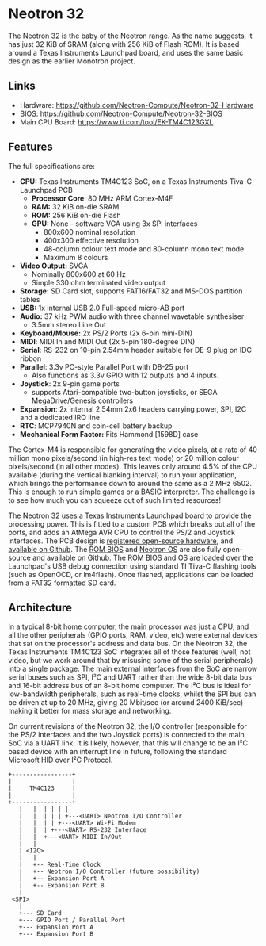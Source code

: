 # Neotron 32

The Neotron 32 is the baby of the Neotron range. As the name suggests, it has just 32 KiB of SRAM (along with 256 KiB of Flash ROM). It is based around a Texas Instruments Launchpad board, and uses the same basic design as the earlier Monotron project.

## Links

* Hardware: <https://github.com/Neotron-Compute/Neotron-32-Hardware>
* BIOS: <https://github.com/Neotron-Compute/Neotron-32-BIOS>
* Main CPU Board: <https://www.ti.com/tool/EK-TM4C123GXL>

## Features

The full specifications are:

* **CPU:** Texas Instruments TM4C123 SoC, on a Texas Instruments Tiva-C Launchpad PCB
  * **Processor Core**: 80 MHz ARM Cortex-M4F
  * **RAM:** 32 KiB on-die SRAM
  * **ROM:** 256 KiB on-die Flash
  * **GPU:** None - software VGA using 3x SPI interfaces
    * 800x600 nominal resolution
    * 400x300 effective resolution
    * 48-column colour text mode and 80-column mono text mode
    * Maximum 8 colours
* **Video Output:** SVGA
  * Nominally 800x600 at 60 Hz
  * Simple 330 ohm terminated video output
* **Storage:** SD Card slot, supports FAT16/FAT32 and MS-DOS partition tables
* **USB:** 1x internal USB 2.0 Full-speed micro-AB port
* **Audio:** 37 kHz PWM audio with three channel wavetable synthesiser
  * 3.5mm stereo Line Out
* **Keyboard/Mouse:** 2x PS/2 Ports (2x 6-pin mini-DIN)
* **MIDI**: MIDI In and MIDI Out (2x 5-pin 180-degree DIN)
* **Serial**: RS-232 on 10-pin 2.54mm header suitable for DE-9 plug on IDC ribbon
* **Parallel**: 3.3v PC-style Parallel Port with DB-25 port
  * Also functions as 3.3v GPIO with 12 outputs and 4 inputs.
* **Joystick**: 2x 9-pin game ports
  * supports Atari-compatible two-button joysticks, or SEGA MegaDrive/Genesis controllers
* **Expansion**: 2x internal 2.54mm 2x6 headers carrying power, SPI, I2C and a dedicated IRQ line
* **RTC**: MCP7940N and coin-cell battery backup
* **Mechanical Form Factor:** Fits Hammond [1598D] case

The Cortex-M4 is responsible for generating the video pixels, at a rate of 40 million mono pixels/second (in high-res text mode) or 20 million colour pixels/second (in all other modes). This leaves only around 4.5% of the CPU available (during the vertical blanking interval) to run your application, which brings the performance down to around the same as a 2 MHz 6502. This is enough to run simple games or a BASIC interpreter. The challenge is to see how much you can squeeze out of such limited resources!

The Neotron 32 uses a Texas Instruments Launchpad board to provide the processing power. This is fitted to a custom PCB which breaks out all of the ports, and adds an AtMega AVR CPU to control the PS/2 and Joystick interfaces. The PCB design is [registered open-source hardware], and [available on Github]. The [ROM BIOS] and [Neotron OS] are also fully open-source and available on Github. The ROM BIOS and OS are loaded over the Launchpad's USB debug connection using standard TI Tiva-C flashing tools (such as OpenOCD, or lm4flash). Once flashed, applications can be loaded from a FAT32 formatted SD card.

[registered open-source hardware]: https://certification.oshwa.org/uk000007.html
[available on Github]: https://github.com/neotron-compute/neotron-32-hardware
[ROM BIOS]: https://github.com/neotron-compute/neotron-32-bios
[Neotron OS]: https://github.com/neotron-compute/neotron-os

## Architecture

In a typical 8-bit home computer, the main processor was just a CPU, and all the other peripherals (GPIO ports, RAM, video, etc) were external devices that sat on the processor's address and data bus. On the Neotron 32, the Texas Instruments TM4C123 SoC integrates all of those features (well, not video, but we work around that by misusing some of the serial peripherals) into a single package. The main external interfaces from the SoC are narrow serial buses such as SPI, I²C and UART rather than the wide 8-bit data bus and 16-bit address bus of an 8-bit home computer. The I²C bus is ideal for low-bandwidth peripherals, such as real-time clocks, whilst the SPI bus can be driven at up to 20 MHz, giving 20 Mbit/sec (or around 2400 KiB/sec) making it better for mass storage and networking.

On current revisions of the Neotron 32, the I/O controller (responsible for the PS/2 interfaces and the two Joystick ports) is connected to the main SoC via a UART link. It is likely, however, that this will change to be an I²C based device with an interrupt line in future, following the standard Microsoft HID over I²C Protocol.

```
+-----------------+
|                 |
|     TM4C123     |
|                 |
+-----------------+
   |   |  | | | |
   |   |  | | | +---<UART> Neotron I/O Controller
   |   |  | | +---<UART> Wi-Fi Modem
   |   |  | +---<UART> RS-232 Interface
   |   |  +---<UART> MIDI In/Out
   |   |
   | <I2C>
   |   |
   |   +-- Real-Time Clock
   |   +-- Neotron I/O Controller (future possibility)
   |   +-- Expansion Port A
   |   +-- Expansion Port B
   |
 <SPI>
   |
   +--- SD Card
   +--- GPIO Port / Parallel Port
   +--- Expansion Port A
   +--- Expansion Port B
```
